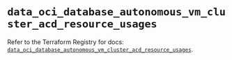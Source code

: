 # `data_oci_database_autonomous_vm_cluster_acd_resource_usages`

Refer to the Terraform Registry for docs: [`data_oci_database_autonomous_vm_cluster_acd_resource_usages`](https://registry.terraform.io/providers/hashicorp/oci/7.19.0/docs/data-sources/database_autonomous_vm_cluster_acd_resource_usages).
